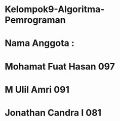 # Kelompok9-Algoritma-Pemrograman
# Nama Anggota :
#  Mohamat Fuat Hasan   097
#  M Ulil Amri          091
#  Jonathan Candra I    081
#  
#
#
#
